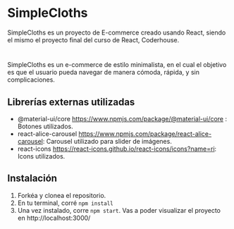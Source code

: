 # SimpleCloths

SimpleCloths es un proyecto de E-commerce creado usando React, siendo el mismo el proyecto final del curso de React, Coderhouse.

#

SimpleCloths es un e-commerce de estilo minimalista, en el cual el objetivo es que el usuario pueda navegar de manera cómoda, rápida, y sin complicaciones.

## Librerías externas utilizadas

- @material-ui/core https://www.npmjs.com/package/@material-ui/core : Botones utilizados.
- react-alice-carousel https://www.npmjs.com/package/react-alice-carousel: Carousel utilizado para slider de imágenes.
- react-icons https://react-icons.github.io/react-icons/icons?name=ri: Icons utilizados.

## Instalación

1. Forkéa y clonea el repositorio.
2. En tu terminal, corré `npm install`
3. Una vez instalado, corre `npm start`. Vas a poder visualizar el proyecto en http://localhost:3000/
